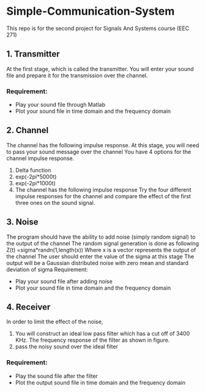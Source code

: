 # Simple-Communication-System
This repo is for the second project for Signals And Systems course (EEC 271)

## 1. Transmitter
At the first stage, which is called the transmitter. You will enter your sound file and prepare
it for the transmission over the channel.
### Requirement:
- Play your sound file through Matlab
- Plot your sound file in time domain and the frequency domain
## 2. Channel
The channel has the following impulse response. At this stage, you will need to pass your
sound message over the channel
You have 4 options for the channel impulse response.
1. Delta function
2. exp(-2pi*5000t)
3. exp(-2pi*1000t)
4. The channel has the following impulse response
Try the four different impulse responses for the channel and compare the effect of the first
three ones on the sound signal.
## 3. Noise
The program should have the ability to add noise (simply random signal) to the
output of the channel
The random signal generation is done as following
Z(t) =sigma*randn(1,length(x))
Where x is a vector represents the output of the channel
The user should enter the value of the sigma at this stage
The output will be a Gaussian distributed noise with zero mean and standard
deviation of sigma
Requirement:
- Play your sound file after adding noise
- Plot your sound file in time domain and the frequency domain
## 4. Receiver
In order to limit the effect of the noise,
1. You will construct an ideal low pass filter which has a cut off of 3400 KHz. The
frequency response of the filter as shown in figure.
2. pass the noisy sound over the ideal filter
### Requirement:
- Play the sound file after the filter
- Plot the output sound file in time domain and the frequency domain
